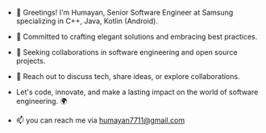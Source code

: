 - 👋 Greetings! I'm Humayan, Senior Software Engineer at Samsung specializing in C++, Java, Kotlin (Android).
- 🌟 Committed to crafting elegant solutions and embracing best practices.
- 🚀 Seeking collaborations in software engineering and open source projects.
- 💬 Reach out to discuss tech, share ideas, or explore collaborations.
- Let's code, innovate, and make a lasting impact on the world of software engineering. 🌍

- 📫 you can reach me via humayan7711@gmail.com

<!---
Humayan-Kabir/Humayan-Kabir is a ✨ special ✨ repository because its `README.md` (this file) appears on your GitHub profile.
You can click the Preview link to take a look at your changes.
--->
